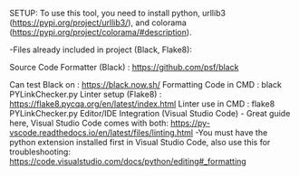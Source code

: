 SETUP:
To use this tool, you need to install python, urllib3 (https://pypi.org/project/urllib3/), and colorama (https://pypi.org/project/colorama/#description).

-Files already included in project (Black, Flake8):

Source Code Formatter (Black) : 
https://github.com/psf/black

Can test Black on : 
https://black.now.sh/
Formatting Code in CMD :
black PYLinkChecker.py
Linter setup (Flake8) :
https://flake8.pycqa.org/en/latest/index.html
Linter use in CMD :
flake8 PYLinkChecker.py
Editor/IDE Integration (Visual Studio Code) - Great guide here, Visual Studio Code comes with both:
https://py-vscode.readthedocs.io/en/latest/files/linting.html
-You must have the python extension installed first in Visual Studio Code, also use this for troubleshooting:
https://code.visualstudio.com/docs/python/editing#_formatting
